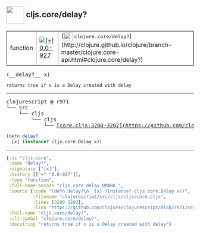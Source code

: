 ## <img width="48px" valign="middle" src="http://i.imgur.com/Hi20huC.png"> cljs.core/delay?

 <table border="1">
<tr>
<td>function</td>
<td><a href="https://github.com/cljsinfo/api-refs/tree/0.0-927"><img valign="middle" alt="[+] 0.0-927" src="https://img.shields.io/badge/+-0.0--927-lightgrey.svg"></a> </td>
<td>
[<img height="24px" valign="middle" src="http://i.imgur.com/1GjPKvB.png"> <samp>clojure.core/delay?</samp>](http://clojure.github.io/clojure/branch-master/clojure.core-api.html#clojure.core/delay?)
</td>
</tr>
</table>

 <samp>
(__delay?__ x)<br>
</samp>

```
returns true if x is a Delay created with delay
```

---

 <pre>
clojurescript @ r971
└── src
    └── cljs
        └── cljs
            └── <ins>[core.cljs:3200-3202](https://github.com/clojure/clojurescript/blob/r971/src/cljs/cljs/core.cljs#L3200-L3202)</ins>
</pre>

```clj
(defn delay?
  [x] (instance? cljs.core.Delay x))
```


---

```clj
{:ns "cljs.core",
 :name "delay?",
 :signature ["[x]"],
 :history [["+" "0.0-927"]],
 :type "function",
 :full-name-encode "cljs.core_delay_QMARK_",
 :source {:code "(defn delay?\n  [x] (instance? cljs.core.Delay x))",
          :filename "clojurescript/src/cljs/cljs/core.cljs",
          :lines [3200 3202],
          :link "https://github.com/clojure/clojurescript/blob/r971/src/cljs/cljs/core.cljs#L3200-L3202"},
 :full-name "cljs.core/delay?",
 :clj-symbol "clojure.core/delay?",
 :docstring "returns true if x is a Delay created with delay"}

```
